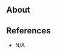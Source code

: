 
## About

<!-- Please provide as many as details about the pull request! -->

## References

- N/A

<!-- Please provide any related URLs (resources, discussions, documentations,...) that may help us to understand the pull request correctly! -->
